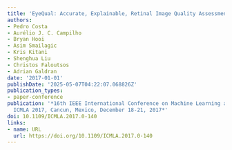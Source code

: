 ```yaml
---
title: 'EyeQual: Accurate, Explainable, Retinal Image Quality Assessment'
authors:
- Pedro Costa
- Aurélio J. C. Campilho
- Bryan Hooi
- Asim Smailagic
- Kris Kitani
- Shenghua Liu
- Christos Faloutsos
- Adrian Galdran
date: '2017-01-01'
publishDate: '2025-05-07T04:22:07.068826Z'
publication_types:
- paper-conference
publication: '*16th IEEE International Conference on Machine Learning and Applications,
  ICMLA 2017, Cancun, Mexico, December 18-21, 2017*'
doi: 10.1109/ICMLA.2017.0-140
links:
- name: URL
  url: https://doi.org/10.1109/ICMLA.2017.0-140
---
```

